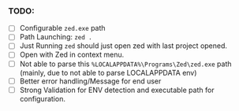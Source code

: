 ### TODO:

- [ ] Configurable `zed.exe` path
- [ ] Path Launching: `zed .`
- [ ] Just Running `zed` should just open zed with last project opened.
- [ ] Open with Zed in context menu.
- [ ] Not able to parse this `%LOCALAPPDATA%\Programs\Zed\zed.exe` path (mainly, due to not able to parse LOCALAPPDATA env)
- [ ] Better error handling/Message for end user
- [ ] Strong Validation for ENV detection and executable path for configuration.
